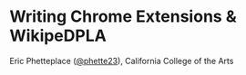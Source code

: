 # Writing Chrome Extensions & WikipeDPLA

Eric Phetteplace (<a href="https://twitter.com/phette23">@phette23</a>), California College of the Arts
